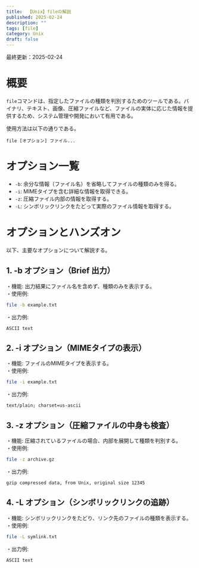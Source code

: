 ```yaml
---
title:  【Unix】fileの解説
published: 2025-02-24
description: ""
tags: [file]
category: Unix
draft: false
---
```

最終更新：2025-02-24

# 概要

`file`コマンドは、指定したファイルの種類を判別するためのツールである。バイナリ、テキスト、画像、圧縮ファイルなど、ファイルの実体に応じた情報を提供するため、システム管理や開発において有用である。

使用方法は以下の通りである。
```
file [オプション] ファイル...
```


# オプション一覧
  
- `-b`: 余分な情報（ファイル名）を省略してファイルの種類のみを得る。
- `-i`: MIMEタイプを含む詳細な情報を取得できる。  
- `-z`: 圧縮ファイル内部の情報を取得する。  
- `-L`: シンボリックリンクをたどって実際のファイル情報を取得する。


# オプションとハンズオン

以下、主要なオプションについて解説する。

## 1. -b オプション（Brief 出力）

・機能: 出力結果にファイル名を含めず、種類のみを表示する。  
・使用例:
```bash
file -b example.txt
```
・出力例:
```
ASCII text
```

## 2. -i オプション（MIMEタイプの表示）

・機能: ファイルのMIMEタイプを表示する。  
・使用例:
```bash
file -i example.txt
```
・出力例:
```
text/plain; charset=us-ascii
```

## 3. -z オプション（圧縮ファイルの中身も検査）

・機能: 圧縮されているファイルの場合、内部を展開して種類を判別する。  
・使用例:
```bash
file -z archive.gz
```
・出力例:
```
gzip compressed data, from Unix, original size 12345
```

## 4. -L オプション（シンボリックリンクの追跡）

・機能: シンボリックリンクをたどり、リンク先のファイルの種類を表示する。  
・使用例:
```bash
file -L symlink.txt
```
・出力例:
```
ASCII text
```
